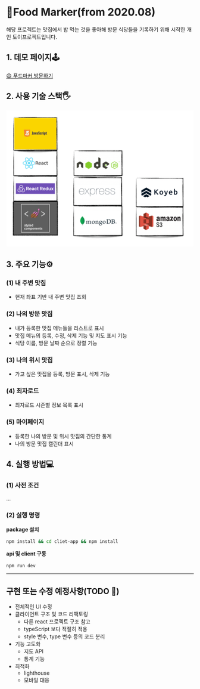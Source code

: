 # 🍗Food Marker(from 2020.08)

해당 프로젝트는 맛집에서 밥 먹는 것을 좋아해 방문 식당들을 기록하기 위해 시작한 개인 토이프로젝트입니다.

## 1. 데모 페이지🕹️

<a href="https://food-marker-yeomkyeorae.koyeb.app/" target="_blank">😄 푸드마커 방문하기</a>

## 2. 사용 기술 스택🖐

![기술 스택](./readme-images/skill_stack.png)

## 3. 주요 기능⚙️

### (1) 내 주변 맛집

- 현재 좌표 기반 내 주변 맛집 조회

### (2) 나의 방문 맛집

- 내가 등록한 맛집 메뉴들을 리스트로 표시
- 맛집 메뉴의 등록, 수정, 삭제 기능 및 지도 표시 기능
- 식당 이름, 방문 날짜 순으로 정렬 기능

### (3) 나의 위시 맛집

- 가고 싶은 맛집을 등록, 방문 표시, 삭제 기능

### (4) 최자로드

- 최자로드 시즌별 정보 목록 표시

### (5) 마이페이지

- 등록한 나의 방문 및 위시 맛집의 간단한 통계
- 나의 방문 맛집 캘린더 표시

## 4. 실행 방법💻

### (1) 사전 조건

...

### (2) 실행 명령

<b>package 설치</b>

```bash
npm install && cd cliet-app && npm install
```

<b>api 및 client 구동</b>

```bash
npm run dev
```

<hr>

## 구현 또는 수정 예정사항(TODO 📆)

- 전체적인 UI 수정
- 클라이언트 구조 및 코드 리팩토링
  - 다른 react 프로젝트 구조 참고
  - typeScript 보다 적절히 적용
  - style 변수, type 변수 등의 코드 분리
- 기능 고도화
  - 지도 API
  - 통계 기능
- 최적화
  - lighthouse
  - 모바일 대응

